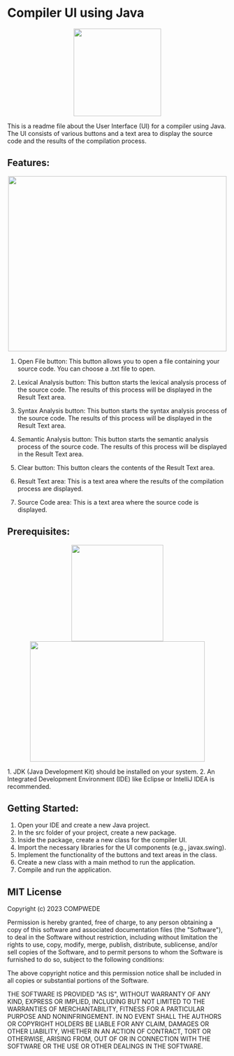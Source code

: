 # Compiler UI using Java 
<p align="center">
  <img width="200" height="200" src="https://www.jedecore.com/gif/internet/java.gif">
</p>

This is a readme file about the User Interface (UI) for a compiler using Java. The UI consists of various buttons and a text area to display the source code and the results of the compilation process.

## Features:
<p align="center">
  <img width="500" height="400" src="https://github.com/IsaiahPhilPangilinan/Compiler/assets/142433516/183cca24-966d-42d8-ae98-15fc0f5083ba">
</p>

1. Open File button: This button allows you to open a file containing your source code. You can choose a .txt file to open.

2. Lexical Analysis button: This button starts the lexical analysis process of the source code. The results of this process will be displayed in the Result Text area.

3. Syntax Analysis button: This button starts the syntax analysis process of the source code. The results of this process will be displayed in the Result Text area.

4. Semantic Analysis button: This button starts the semantic analysis process of the source code. The results of this process will be displayed in the Result Text area.

5. Clear button: This button clears the contents of the Result Text area.

6. Result Text area: This is a text area where the results of the compilation process are displayed.

7. Source Code area: This is a text area where the source code is displayed.

## Prerequisites:
<p align="center">
  <img width="210" height="220" src="https://www.aztek.co.il/wp-content/uploads/2022/05/IntelliJ_IDEA_Icon.svg_.png">
  <img width="400" height="275" src="https://branditechture.agency/brand-logos/wp-content/uploads/wpdm-cache/EClipse-900x0.png">
</p>
1. JDK (Java Development Kit) should be installed on your system.
2. An Integrated Development Environment (IDE) like Eclipse or IntelliJ IDEA is recommended.

## Getting Started:
1. Open your IDE and create a new Java project.
2. In the src folder of your project, create a new package.
3. Inside the package, create a new class for the compiler UI.
4. Import the necessary libraries for the UI components (e.g., javax.swing).
5. Implement the functionality of the buttons and text areas in the class.
6. Create a new class with a main method to run the application.
7. Compile and run the application.

## MIT License

Copyright (c) 2023 COMPWEDE

Permission is hereby granted, free of charge, to any person obtaining a copy
of this software and associated documentation files (the "Software"), to deal
in the Software without restriction, including without limitation the rights
to use, copy, modify, merge, publish, distribute, sublicense, and/or sell
copies of the Software, and to permit persons to whom the Software is
furnished to do so, subject to the following conditions:

The above copyright notice and this permission notice shall be included in all
copies or substantial portions of the Software.

THE SOFTWARE IS PROVIDED "AS IS", WITHOUT WARRANTY OF ANY KIND, EXPRESS OR
IMPLIED, INCLUDING BUT NOT LIMITED TO THE WARRANTIES OF MERCHANTABILITY,
FITNESS FOR A PARTICULAR PURPOSE AND NONINFRINGEMENT. IN NO EVENT SHALL THE
AUTHORS OR COPYRIGHT HOLDERS BE LIABLE FOR ANY CLAIM, DAMAGES OR OTHER
LIABILITY, WHETHER IN AN ACTION OF CONTRACT, TORT OR OTHERWISE, ARISING FROM,
OUT OF OR IN CONNECTION WITH THE SOFTWARE OR THE USE OR OTHER DEALINGS IN THE
SOFTWARE.
